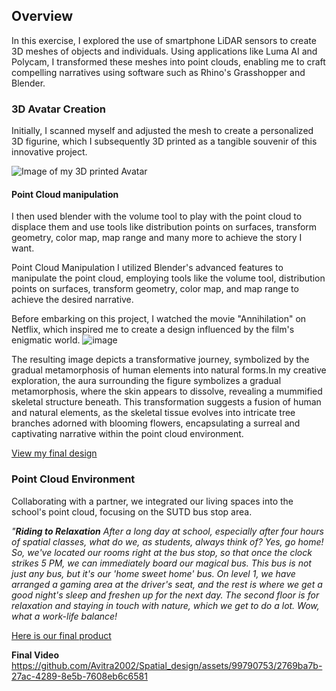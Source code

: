 ## Overview
In this exercise, I explored the use of smartphone LiDAR sensors to create 3D meshes of objects and individuals. Using applications like Luma AI and Polycam, I transformed these meshes into point clouds, enabling me to craft compelling narratives using software such as Rhino's Grasshopper and Blender.

### 3D Avatar Creation
Initially, I scanned myself and adjusted the mesh to create a personalized 3D figurine, which I subsequently 3D printed as a tangible souvenir of this innovative project.

![Image of my 3D printed Avatar](https://github.com/Avitra2002/Spatial_design/assets/99790753/ee61d0b4-34f4-4edc-8f42-cc0c97a43fe9)

#### Point Cloud manipulation
I then used blender with the volume tool to play with the point cloud to displace them and use tools like distribution points on surfaces, transform geometry, color map, map range and many more to achieve the story I want. 

Point Cloud Manipulation
I utilized Blender's advanced features to manipulate the point cloud, employing tools like the volume tool, distribution points on surfaces, transform geometry, color map, and map range to achieve the desired narrative.

Before embarking on this project, I watched the movie "Annihilation" on Netflix, which inspired me to create a design influenced by the film's enigmatic world.
![image](https://github.com/Avitra2002/Spatial_design/assets/99790753/4918c6fc-d426-4836-8f4e-a6c1a49370c1)

The resulting image depicts a transformative journey, symbolized by the gradual metamorphosis of human elements into natural forms.In my creative exploration, the aura surrounding the figure symbolizes a gradual metamorphosis, where the skin appears to dissolve, revealing a mummified skeletal structure beneath. This transformation suggests a fusion of human and natural elements, as the skeletal tissue evolves into intricate tree branches adorned with blooming flowers, encapsulating a surreal and captivating narrative within the point cloud environment.

[View my final design](https://github.com/Avitra2002/Spatial_design/files/13833157/Finalpdf.pdf)

### Point Cloud Environment
Collaborating with a partner, we integrated our living spaces into the school's point cloud, focusing on the SUTD bus stop area.

_"**Riding to Relaxation**
After a long day at school, especially after four hours of spatial classes, what do we, as students, always think of? Yes, go home! So, we've located our rooms right at the bus stop, so that once the clock strikes 5 PM, we can immediately board our magical bus. This bus is not just any bus, but it's our 'home sweet home' bus. On level 1, we have arranged a gaming area at the driver's seat, and the rest is where we get a good night's sleep and freshen up for the next day. The second floor is for relaxation and staying in touch with nature, which we get to do a lot. Wow, what a work-life balance!_

[Here is our final product](https://github.com/Avitra2002/Spatial_design/files/13833226/pdf_2_without_avatar.pdf)


**Final Video**
https://github.com/Avitra2002/Spatial_design/assets/99790753/2769ba7b-27ac-4289-8e5b-7608eb6c6581




